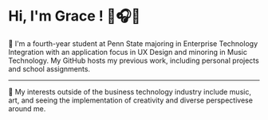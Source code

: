 # Hi, I'm Grace ! 🌺🎧🍙 #

🌟 I'm a fourth-year student at Penn State majoring in Enterprise Technology Integration with an application focus in UX Design and minoring in Music Technology. My GitHub hosts my previous work, including personal projects and school assignments.

-----

🎡 My interests outside of the business technology industry include music, art, and seeing the implementation of creativity and diverse perspectivese around me. 

<!--
**graceseliou/GraceSeLiou** is a ✨ _special_ ✨ repository because its `README.md` (this file) appears on your GitHub profile.

Here are some ideas to get you started:

- 🔭 I’m currently working on ...
- 🌱 I’m currently learning ...
- 👯 I’m looking to collaborate on ...
- 🤔 I’m looking for help with ...
- 💬 Ask me about ...
- 📫 How to reach me: ...
- 😄 Pronouns: ...
- ⚡ Fun fact: ...
-->
